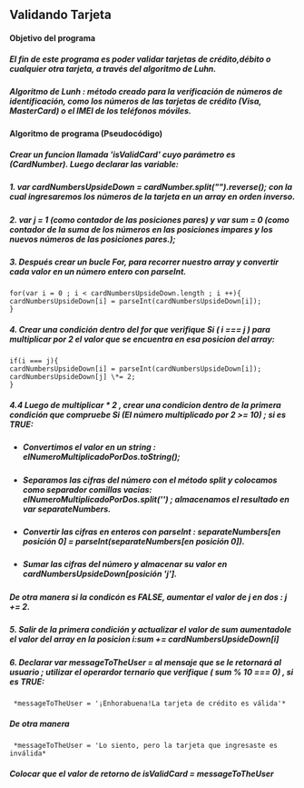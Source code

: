 ## Validando Tarjeta
#### **Objetivo del programa**
##### El fin de este programa es poder validar tarjetas de crédito,débito o cualquier otra tarjeta, a través del algoritmo de Luhn.  
##### *Algoritmo de Lunh : método creado para la verificación de números de identificación, como los números de las tarjetas de crédito (Visa, MasterCard) o el IMEI de los teléfonos móviles.*
#### **Algoritmo de programa (Pseudocódigo)**  
##### Crear un funcion llamada 'isValidCard' cuyo parámetro es (CardNumber).  Luego declarar las variable:
##### 1. *var cardNumbersUpsideDown = cardNumber.split("").reverse();* con la cual ingresaremos los números de la tarjeta en un array en orden inverso.
##### 2. *var j = 1* (como contador de las posiciones pares) y *var sum = 0* (como contador de la suma de los números en las posiciones impares y los nuevos números de las posiciones pares.);
##### 3. Después crear un bucle *For*, para recorrer nuestro array y convertir cada valor en un número entero con *parseInt*.
    for(var i = 0 ; i < cardNumbersUpsideDown.length ; i ++){
    cardNumbersUpsideDown[i] = parseInt(cardNumbersUpsideDown[i]);
    }
##### 4. Crear una condición dentro del *for* que verifique *Si ( i === j )* para multiplicar por 2 el valor que se encuentra en esa posicion del array:
    if(i === j){
    cardNumbersUpsideDown[i] = parseInt(cardNumbersUpsideDown[i]);
    cardNumbersUpsideDown[j] \*= 2;
    }
##### 4.4 Luego de multiplicar \* 2 , crear una condicion dentro de la primera condición que compruebe *Si (El número multiplicado por 2 >= 10)* ; si es TRUE:
+ ##### Convertimos el valor en un string : *elNumeroMultiplicadoPorDos.toString();*
+ ##### Separamos las cifras del número con el método *split* y colocamos como separador comillas vacias:  *elNumeroMultiplicadoPorDos.split('')* ; almacenamos el resultado en *var separateNumbers.*
+ ##### Convertir las cifras en enteros con *parseInt*  : *separateNumbers[en posición 0] = parseInt(separateNumbers[en posición 0])*.
+ ##### Sumar las cifras del número y almacenar su valor en *cardNumbersUpsideDown[posición 'j']*.

##### De otra manera si la condicón es FALSE, aumentar el valor de j en dos : *j += 2*.

##### 5. Salir de la primera condición y actualizar el valor de sum aumentadole el valor del array en la posicion i:*sum += cardNumbersUpsideDown[i]*    
##### 6. Declarar *var messageToTheUser* = al mensaje que se le retornará al usuario ; utilizar el operardor ternario que verifique ( sum % 10 === 0) , si es TRUE:
     *messageToTheUser = '¡Enhorabuena!La tarjeta de crédito es válida'*
##### De otra manera
     *messageToTheUser = 'Lo siento, pero la tarjeta que ingresaste es inválida*
##### Colocar que el *valor de retorno de isValidCard = messageToTheUser*
